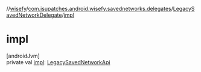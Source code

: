 //[wisefy](../../../index.md)/[com.isupatches.android.wisefy.savednetworks.delegates](../index.md)/[LegacySavedNetworkDelegate](index.md)/[impl](impl.md)

# impl

[androidJvm]\
private val [impl](impl.md): [LegacySavedNetworkApi](../-legacy-saved-network-api/index.md)
